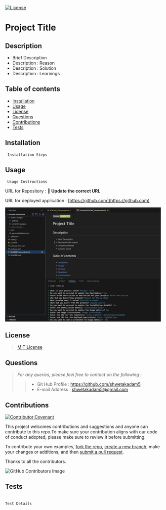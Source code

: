 [![License](https://img.shields.io/badge/License-MIT-yellow.svg)](https://opensource.org/licenses/MIT)

# Project Title

## Description 
- Brief Description 
- Description : Reason 
- Description : Solution 
- Description : Learnings 


## Table of contents 
 - [Installation](#installation) 
 - [Usage](#usage) 
 - [License](#license) 
 - [Questions](#questions) 
 - [Contributions](#contributions) 
 - [Tests](#tests) 


## Installation 
	 Installation Steps 


## Usage 
	 Usage Instructions

 URL for Repository : 📝 **Update the correct URL** 


 URL for deployed application : [https://github.com](https://github.com) 

![Image Unavailable](./assets/images/sampleUsageImage.jpg) 


## License 
> [MIT License](https://opensource.org/licenses/MIT)

## Questions 
>*For any queries, please feel free to contact on the following :*
>> - Git Hub Profile : <https://github.com/shwetakadam5>
>> - E-mail Address : <shwetakadam5@gmail.com>

## Contributions
[![Contributor Covenant](https://img.shields.io/badge/Contributor%20Covenant-2.1-4baaaa.svg)](https://www.contributor-covenant.org/version/2/1/code_of_conduct/code_of_conduct.md) 

 This project welcomes contributions and suggestions and anyone can contribute to this repo.To make sure your contribution aligns with our code of conduct adopted, please make sure to review it before submitting.

 To contribute your own examples, [fork the repo]( https://docs.github.com/en/pull-requests/collaborating-with-pull-requests/working-with-forks/about-forks), [create a new branch](https://docs.github.com/en/pull-requests/collaborating-with-pull-requests/proposing-changes-to-your-work-with-pull-requests/), make your changes or additions, and then [submit a pull request](https://docs.github.com/en/pull-requests/collaborating-with-pull-requests/proposing-changes-to-your-work-with-pull-requests/about-pull-requestsabout-branches).

 Thanks to all the contributors. 
 
 ![GitHub Contributors Image](https://contrib.rocks/image?repo=shwetakadam5/readme-generator&anon=1)

## Tests
 ``` 

 Test Details

 ``` 
